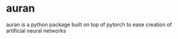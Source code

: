 # auran
auran is a python package built on top of pytorch to ease creation of artificial neural networks
